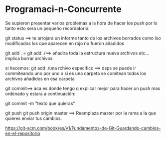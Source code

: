 # Programaci-n-Concurrente

Se supieron presentar varios problemas a la hora de hacer los push por lo tanto esto sera un pequeño recordatorio:

git status ==> te arrojara un informe tanto de los archivos borrados como lso modificados los que aparecen en rojo no fueron añadidos

git add . = git add ./==> añadira toda la estructura nueva archivos etc... implica borrar archivos


si hacemos: git add ./una rchivo especifico ==> dsps se puede ir commiteando uno por uno
 o si es una carpeta se comitean todos los archivos añadidos en esa carpeta

git commit==> aca es donde tengo q explicar mejor para hacer un push mas ordenado y estara a continuación:

git commit -m "texto que quieras"


git push
git push origin master ==> Reemplaza master por la rama a la que quieres enviar tus cambios. 









https://git-scm.com/book/es/v1/Fundamentos-de-Git-Guardando-cambios-en-el-repositorio
